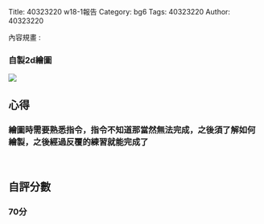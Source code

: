 Title: 40323220 w18-1報告
Category: bg6
Tags: 40323220
Author: 40323220

內容規畫 :  
<!-- PELICAN_END_SUMMARY -->
<h3>自製2d繪圖</h3>
<img src="http://i.imgur.com/Foag65L.png">
<br/>
<h2>心得</h2>
<h3>繪圖時需要熟悉指令，指令不知道那當然無法完成，之後須了解如何繪製，之後經過反覆的練習就能完成了
</h3>
<br/>
<h2>自評分數</h2>
<h3>70分</h3>